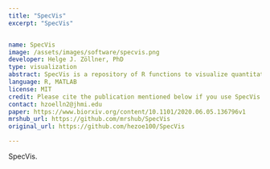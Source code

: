 ```yaml
---
title: "SpecVis"
excerpt: "SpecVis"


name: SpecVis
image: /assets/images/software/specvis.png
developer: Helge J. Zöllner, PhD
type: visualization
abstract: SpecVis is a repository of R functions to visualize quantitative MRS results from different linear-combination algorithms.
language: R, MATLAB
license: MIT
credit: Please cite the publication mentioned below if you use SpecVis (Zöllner et al, Comparison of algorithms for linear-combination modelling of short-echo-time magnetic resonance spectra, bioRxiv (2020)).
contact: hzoelln2@jhmi.edu
paper: https://www.biorxiv.org/content/10.1101/2020.06.05.136796v1
mrshub_url: https://github.com/mrshub/SpecVis
original_url: https://github.com/hezoe100/SpecVis

---
```


SpecVis.
